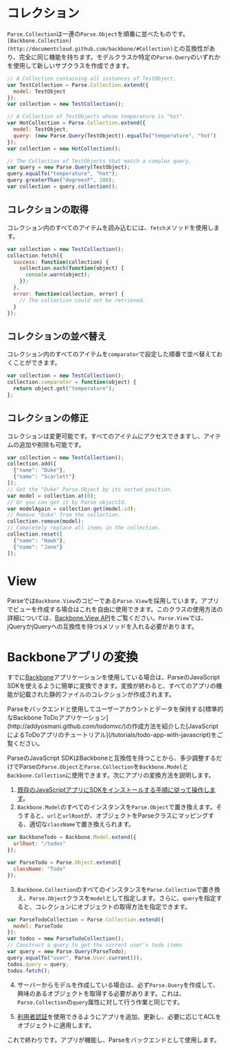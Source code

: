 # コレクション

`Parse.Collection`は一連の`Parse.Object`を順番に並べたものです。`[Backbone.Collection](http://documentcloud.github.com/backbone/#Collection)`との互換性があり、完全に同じ機能を持ちます。モデルクラスか特定の`Parse.Query`のいずれかを使用して新しいサブクラスを作成できます。

```js
// A Collection containing all instances of TestObject.
var TestCollection = Parse.Collection.extend({
  model: TestObject
});
var collection = new TestCollection();

// A Collection of TestObjects whose temperature is "hot".
var HotCollection = Parse.Collection.extend({
  model: TestObject,
  query: (new Parse.Query(TestObject)).equalTo("temperature", "hot")
});
var collection = new HotCollection();

// The Collection of TestObjects that match a complex query.
var query = new Parse.Query(TestObject);
query.equalTo("temperature", "hot");
query.greaterThan("degreesF", 100);
var collection = query.collection();
```


## コレクションの取得

コレクション内のすべてのアイテムを読み込むには、`fetch`メソッドを使用します。

```js
var collection = new TestCollection();
collection.fetch({
  success: function(collection) {
    collection.each(function(object) {
      console.warn(object);
    });
  },
  error: function(collection, error) {
    // The collection could not be retrieved.
  }
});
```


## コレクションの並べ替え

コレクション内のすべてのアイテムを`comparator`で設定した順番で並べ替えておくことができます。

```js
var collection = new TestCollection();
collection.comparator = function(object) {
  return object.get("temperature");
};
```


## コレクションの修正

コレクションは変更可能です。すべてのアイテムにアクセスできますし、アイテムの追加や削除も可能です。

```js
var collection = new TestCollection();
collection.add([
  {"name": "Duke"},
  {"name": "Scarlett"}
]);
// Get the "Duke" Parse.Object by its sorted position.
var model = collection.at(0);
// Or you can get it by Parse objectId.
var modelAgain = collection.get(model.id);
// Remove "Duke" from the collection.
collection.remove(model);
// Completely replace all items in the collection.
collection.reset([
  {"name": "Hawk"},
  {"name": "Jane"}
]);
```

# View

Parseでは`Backbone.View`のコピーである`Parse.View`を採用しています。アプリでビューを作成する場合はこれを自由に使用できます。このクラスの使用方法の詳細については、[Backbone.View API](http://documentcloud.github.com/backbone/#View)をご覧ください。`Parse.View`では、jQueryかjQueryへの互換性を持つ`$`メソッドを入れる必要があります。


# Backboneアプリの変換

すでに[Backbone](http://documentcloud.github.com/backbone/)アプリケーションを使用している場合は、ParseのJavaScript SDKを使えるように簡単に変換できます。変換が終わると、すべてのアプリの機能が記載された静的ファイルのコレクションが作成されます。

<div class='tip info'><div>
Parseをバックエンドと使用してユーザーアカウントとデータを保持する[標準的なBackbone ToDoアプリケーション](http://addyosmani.github.com/todomvc/)の作成方法を紹介した[JavaScriptによるToDoアプリのチュートリアル](/tutorials/todo-app-with-javascript)をご覧ください。
</div></div>

ParseのJavaScript SDKはBackboneと互換性を持つことから、多少調整するだけでParseの`Parse.Object`と`Parse.Collection`を`Backbone.Model`と`Backbone.Collection`に使用できます。次にアプリの変換方法を説明します。

1.  [既存のJavaScriptアプリにSDKをインストールする手順に従って操作します](/apps/quickstart#js/existing)。
2.  `Backbone.Model`のすべてのインスタンスを`Parse.Object`で置き換えます。そうすると、`url`と`urlRoot`が、オブジェクトをParseクラスにマッピングする、適切な`className`で置き換えられます。

```js
var BackboneTodo = Backbone.Model.extend({
  urlRoot: "/todos"
});

var ParseTodo = Parse.Object.extend({
  className: "Todo"
});
```
3.  `Backbone.Collection`のすべてのインスタンスを`Parse.Collection`で置き換え、`Parse.Object`クラスを`model`として指定します。さらに、`query`を指定すると、コレクションにオブジェクトの取得方法を指定できます。

```js
var ParseTodoCollection = Parse.Collection.extend({
  model: ParseTodo
});
var todos = new ParseTodoCollection();
// Construct a query to get the current user's todo items
var query = new Parse.Query(ParseTodo);
query.equalTo("user", Parse.User.current());
todos.query = query;
todos.fetch();
```
4.  サーバーからモデルを作成している場合は、必ず`Parse.Query`を作成して、興味のあるオブジェクトを取得する必要があります。これは、`Parse.Collection`の`query`属性に対して行う作業と同じです。

5.  [利用者認証](#users)を使用できるようにアプリを追加、更新し、必要に応じてACLをオブジェクトに適用します。

これで終わりです。アプリが機能し、Parseをバックエンドとして使用します。


